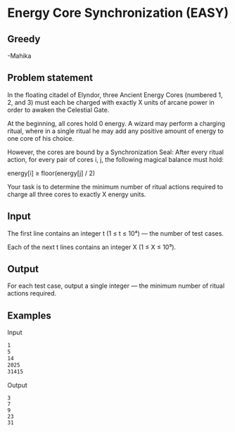 # Energy Core Synchronization (EASY)
## Greedy
-Mahika
## Problem statement
In the floating citadel of Elyndor, three Ancient Energy Cores (numbered 1, 2, and 3) must each be charged with exactly X units of arcane power in order to awaken the Celestial Gate.

At the beginning, all cores hold 0 energy. A wizard may perform a charging ritual, where in a single ritual he may add any positive amount of energy to one core of his choice.

However, the cores are bound by a Synchronization Seal: After every ritual action, for every pair of cores i, j, the following magical balance must hold:

energy[i] ≥ floor(energy[j] / 2)

Your task is to determine the minimum number of ritual actions required to charge all three cores to exactly X energy units.

## Input
The first line contains an integer t (1 ≤ t ≤ 10⁴) — the number of test cases.

Each of the next t lines contains an integer X (1 ≤ X ≤ 10⁹).

## Output
For each test case, output a single integer — the minimum number of ritual actions required.

## Examples

Input

```5
1
5
14
2025
31415
```

Output
```
3
7
9
23
31
```
